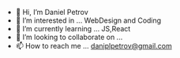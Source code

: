 - 👋 Hi, I’m Daniel Petrov
- 👀 I’m interested in ... WebDesign and Coding
- 🌱 I’m currently learning ...  JS,React
- 💞️ I’m looking to collaborate on ... 
- 📫 How to reach me ... daniplpetrov@gmail.com

<!---
Daniel99Petrov/Daniel99Petrov is a ✨ special ✨ repository because its `README.md` (this file) appears on your GitHub profile.
You can click the Preview link to take a look at your changes.
--->
